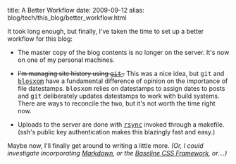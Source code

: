 title: A Better Workflow
date: 2009-09-12
alias: blog/tech/this_blog/better_workflow.html

It took long enough, but finally, I've taken the time to set up
a better workflow for this blog:

* The master copy of the blog contents is no longer on the server. It's
  now on one of my personal machines.
  
* <s>I'm managing site history using <a href="http://www.git-scm.com/"><tt>git</tt>
  </a>.</s> This was a nice idea, but <tt>git</tt> and 
  <a href="http://www.blosxom.com/"><tt>blosxom</tt></a> have a fundamental difference
  of opinion on the importance of file datestamps. <tt>blosxom</tt> relies on datestamps
  to assign dates to posts and <tt>git</tt> deliberately updates datestamps to work with
  build systems. There are ways to reconcile the two, but it's not worth the time right now.
  
* Uploads to the server are done with
  <a href="http://www.samba.org/rsync/"><tt>rsync</tt></a> invoked through
  a makefile. (ssh's public key authentication makes this blazingly fast and easy.)

Maybe now, I'll finally get around to writing a little more. <i>(Or, I could
investigate incorporating <a href="http://daringfireball.net/projects/markdown/">
Markdown</a>, or the <a href="http://baselinecss.com/">Baseline CSS Framework</a>,
or....)</i>
